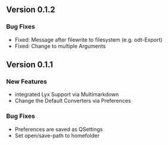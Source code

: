 ## Version 0.1.2

### Bug Fixes
- Fixed: Message after filewrite to filesystem (e.g. odt-Export)
- Fixed: Change to multiple Arguments

## Version 0.1.1

### New Features

- integrated Lyx Support via Multimarkdown
- Change the Default Converters via Preferences

### Bug Fixes

- Preferences are saved as QSettings
- Set open/save-path to homefolder
